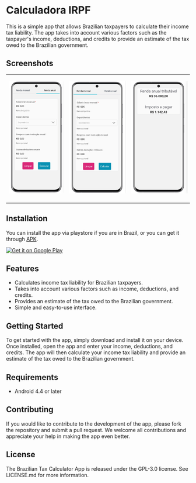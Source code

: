 # Calculadora IRPF

This is a simple app that allows Brazilian taxpayers to calculate their income tax liability. The app takes into account various factors such as the taxpayer's income, deductions, and credits to provide an estimate of the tax owed to the Brazilian government.

## Screenshots

<table>
<tr>
<td>

![login page](https://github.com/Luisotee/CalculadoraIRPFAndroid/blob/main/screenshots/1.png)

</td>
<td>


![login page](https://github.com/Luisotee/CalculadoraIRPFAndroid/blob/main/screenshots/3.png)

</td>
<td>

![login page](https://github.com/Luisotee/CalculadoraIRPFAndroid/blob/main/screenshots/2.png)

</td>
</tr>
<tr>
<td>
</table>

## Installation

You can install the app via playstore if you are in Brazil, or you can get it through [APK](https://github.com/Luisotee/CalculadoraIRPFAndroid/raw/main/apk/SimuladorIRPF.apk). 

<a href="https://play.google.com/store/apps/details?id=com.luisotee.ReceitaFacil"><img alt="Get it on Google Play" src="https://play.google.com/intl/en_us/badges/images/generic/en-play-badge.png" height=60px /></a>

## Features

- Calculates income tax liability for Brazilian taxpayers.
- Takes into account various factors such as income, deductions, and credits.
- Provides an estimate of the tax owed to the Brazilian government.
- Simple and easy-to-use interface.

## Getting Started

To get started with the app, simply download and install it on your device. Once installed, open the app and enter your income, deductions, and credits. The app will then calculate your income tax liability and provide an estimate of the tax owed to the Brazilian government.

## Requirements

- Android 4.4 or later

## Contributing

If you would like to contribute to the development of the app, please fork the repository and submit a pull request. We welcome all contributions and appreciate your help in making the app even better.

## License

The Brazilian Tax Calculator App is released under the GPL-3.0 license. See LICENSE.md for more information.

